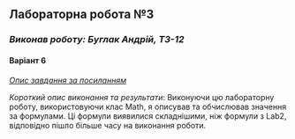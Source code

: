 ## Лабораторна робота №3
### *Виконав роботу: Буглак Андрій, ТЗ-12*
#### Варіант 6

*[Опис завдання за посиланням](https://classroom.google.com/u/2/c/NTQyOTQyOTEzMjA5/a/NjI3MTI0MDM1MzAw/details)*

*Короткий опис виконання та результати*: Виконуючи цю лабораторну роботу, використовуючи клас Math, я описував та обчислював значення за формулами. Ці формули виявилися складнішими, ніж формули з Lab2, відповідно пішло більше часу на виконання роботи.